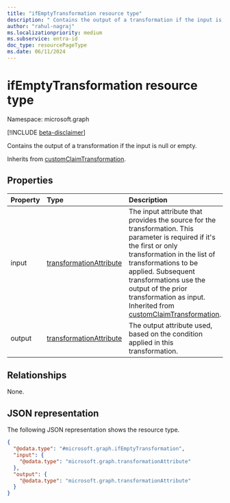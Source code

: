 ```yaml
---
title: "ifEmptyTransformation resource type"
description: " Contains the output of a transformation if the input is null or empty."
author: "rahul-nagraj"
ms.localizationpriority: medium
ms.subservice: entra-id
doc_type: resourcePageType
ms.date: 06/11/2024
---
```


# ifEmptyTransformation resource type

Namespace: microsoft.graph

[!INCLUDE [beta-disclaimer](../../includes/beta-disclaimer.md)]

 Contains the output of a transformation if the input is null or empty.

Inherits from [customClaimTransformation](../resources/customclaimtransformation.md).

## Properties
|Property|Type|Description|
|:---|:---|:---|
|input|[transformationAttribute](../resources/transformationattribute.md)|The input attribute that provides the source for the transformation. This parameter is required if it's the first or only transformation in the list of transformations to be applied. Subsequent transformations use the output of the prior transformation as input. Inherited from [customClaimTransformation](../resources/customclaimtransformation.md).|
|output|[transformationAttribute](../resources/transformationattribute.md)|The output attribute used, based on the condition applied in this transformation.|

## Relationships
None.

## JSON representation
The following JSON representation shows the resource type.
<!-- {
  "blockType": "resource",
  "@odata.type": "microsoft.graph.ifEmptyTransformation"
}
-->
``` json
{
  "@odata.type": "#microsoft.graph.ifEmptyTransformation",
  "input": {
    "@odata.type": "microsoft.graph.transformationAttribute"
  },
  "output": {
    "@odata.type": "microsoft.graph.transformationAttribute"
  }
}
```

